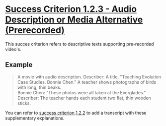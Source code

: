 # [Success Criterion 1.2.3 - Audio Description or Media Alternative (Prerecorded)](https://www.w3.org/WAI/WCAG21/Understanding/audio-description-or-media-alternative-prerecorded.html)

This succes criterion refers to descriptive texts supporting pre-recorded video's.

## Example
> A movie with audio description.
> Describer: A title, "Teaching Evolution Case Studies. Bonnie Chen." A teacher shows photographs of birds with long, thin beaks.  
> Bonnie Chen: "These photos were all taken at the Everglades."  
> Describer: The teacher hands each student two flat, thin wooden sticks.

You can refer to [success criterion 1.2.2](1.2.2.md) to add a transcript with these supplementary explanations.
